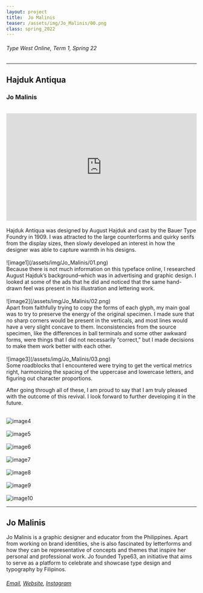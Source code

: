 ```yaml
---
layout: project
title:  Jo Malinis
teaser: /assets/img/Jo_Malinis/00.png
class: spring_2022
---
```

###### Type West Online, Term 1, Spring 22 ######
---
## Hajduk Antiqua ##
### Jo Malinis ###
<br>
<div style="padding:56.25% 0 0 0;position:relative;"><iframe src="https://player.vimeo.com/video/715826652?h=52bec0a9a1&amp;badge=0&amp;autopause=0&amp;player_id=0&amp;app_id=58479" frameborder="0" allow="autoplay; fullscreen; picture-in-picture" allowfullscreen style="position:absolute;top:0;left:0;width:100%;height:100%;" title="Jo Malinis, Hajduk Antiqua"></iframe></div><script src="https://player.vimeo.com/api/player.js"></script>
<br>
Hajduk Antiqua was designed by August Hajduk and cast by the Bauer Type Foundry in 1909. I was attracted to the large counterforms and quirky serifs from the display sizes, then slowly developed an interest in how the designer was able to capture warmth in his designs.
<br><br>
![image1](/assets/img/Jo_Malinis/01.png)
<br>
Because there is not much information on this typeface online, I researched August Hajduk’s background–which was in advertising and graphic design. I looked at some of the ads that he did and noticed that the same hand-drawn feel was present in his illustration and lettering work.
<br><br>
![image2](/assets/img/Jo_Malinis/02.png)
<br>
Apart from faithfully trying to copy the forms of each glyph, my main goal was to try to preserve the energy of the original specimen. I made sure that no sharp corners would be present in the verticals, and most lines would have a very slight concave to them. Inconsistencies from the source specimen, like the differences in ball terminals and some other awkward forms, were things that I did not necessarily “correct,” but I made decisions to make them work better with each other.
<br><br>
![image3](/assets/img/Jo_Malinis/03.png)
<br>
Some roadblocks that I encountered were trying to get the vertical metrics right, harmonizing the spacing of the uppercase and lowercase letters, and figuring out character proportions.

After going through all of these, I am proud to say that I am truly pleased with the outcome of this revival. I look forward to further developing it in the future.
<br><br>

![image4](/assets/img/Jo_Malinis/04.png)
<br><br>
![image5](/assets/img/Jo_Malinis/05.png)
<br><br>
![image6](/assets/img/Jo_Malinis/06.png)
<br><br>
![image7](/assets/img/Jo_Malinis/07.png)
<br><br>
![image8](/assets/img/Jo_Malinis/08.png)
<br><br>
![image9](/assets/img/Jo_Malinis/09.png)
<br><br>
![image10](/assets/img/Jo_Malinis/10.png)

---
## Jo Malinis ##
Jo Malinis is a graphic designer and educator from the Philippines. Apart from working on brand identities, she is also fascinated by letterforms and how they can be representative of concepts and themes that inspire her personal and professional work. Jo founded Type63, an initiative that aims to serve as a platform to celebrate and showcase type design and typography by Filipinos.
<br>
###### [Email](mailto:malinisjoanna@gmail.com), [Website](http://jomalinis.com), [Instagram](https://www.instagram.com/aniciaclean/) ######
